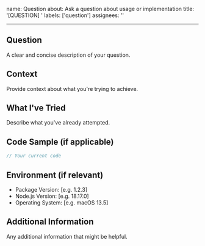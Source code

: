 name: Question
about: Ask a question about usage or implementation
title: '[QUESTION] '
labels: ['question']
assignees: ''

---

## Question

A clear and concise description of your question.

## Context

Provide context about what you're trying to achieve.

## What I've Tried

Describe what you've already attempted.

## Code Sample (if applicable)

```typescript
// Your current code
```

## Environment (if relevant)

- Package Version: [e.g. 1.2.3]
- Node.js Version: [e.g. 18.17.0]
- Operating System: [e.g. macOS 13.5]

## Additional Information

Any additional information that might be helpful.
